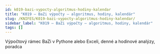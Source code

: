 ```yaml
---
id: k019-bazi-vypocty-algoritmus-hodiny-kalendar
title: "K019 – BaZi výpočty – algoritmus, hodiny, kalendár"
slug: /KNIFES/K019-bazi-vypocty-algoritmus-hodiny-kalendar/
sidebar_label: "K019 – BaZi výpočty – algoritmus, hodiny, kalendár"
tags: []
---
```


Výpočtový rámec BaZi v Pythone alebo Exceli, denné a hodinové analýzy, poradca

